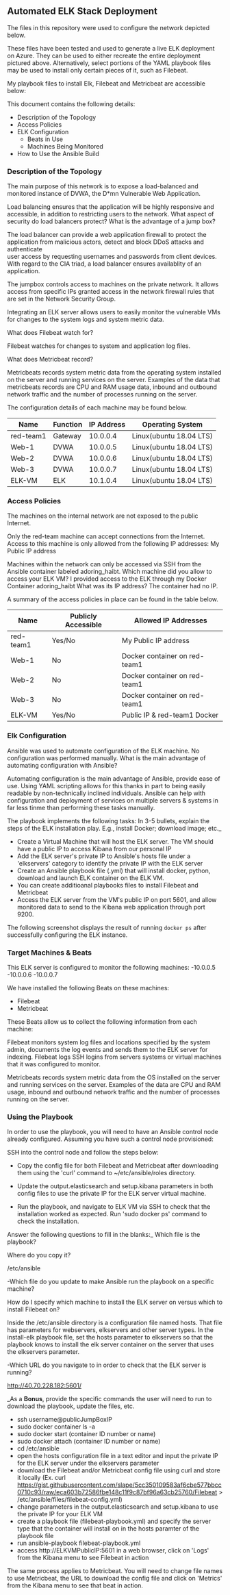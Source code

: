 ## Automated ELK Stack Deployment

The files in this repository were used to configure the network depicted below.

These files have been tested and used to generate a live ELK deployment on Azure. They can be used to either recreate the entire deployment pictured above. Alternatively, select portions of the YAML playbook files may be used to install only certain pieces of it, such as Filebeat.

My playbook files to install Elk, Filebeat and Metricbeat are accessible below:


This document contains the following details:
- Description of the Topology
- Access Policies
- ELK Configuration
  - Beats in Use
  - Machines Being Monitored
- How to Use the Ansible Build


### Description of the Topology

The main purpose of this network is to expose a load-balanced and monitored instance of DVWA, the D*mn Vulnerable Web Application.

Load balancing ensures that the application will be highly responsive and accessible, in addition to restricting users to the network.
What aspect of security do load balancers protect? What is the advantage of a jump box?

The load balancer can provide a web application firewall to protect the application from malicious actors, detect and block DDoS attacks and authenticate  
user access by requesting usernames and passwords from client devices. With regard to the CIA triad, a load balancer ensures availablity of an application.

The jumpbox controls access to machines on the private network. It allows access from specific IPs granted access in the network firewall rules that are set in the Network Security Group.

Integrating an ELK server allows users to easily monitor the vulnerable VMs for changes to the system logs and system metric data.

What does Filebeat watch for?

Filebeat watches for changes to system and application log files.

What does Metricbeat record?

Metricbeats records system metric data from the operating system installed on the server and running services on the server. Examples of the data that     
metricbeats records are CPU and RAM usage data, inbound and outbound network traffic and the number of processes running on the server. 

The configuration details of each machine may be found below.

| Name     | Function | IP Address | Operating System       |
|----------|----------|------------|------------------------|
| red-team1| Gateway  | 10.0.0.4   | Linux(ubuntu 18.04 LTS)|
| Web-1    | DVWA     | 10.0.0.5   | Linux(ubuntu 18.04 LTS)|
| Web-2    | DVWA     | 10.0.0.6   | Linux(ubuntu 18.04 LTS)|
| Web-3    | DVWA     | 10.0.0.7   | Linux(ubuntu 18.04 LTS)|
| ELK-VM   | ELK      | 10.1.0.4   | Linux(ubuntu 18.04 LTS)|

### Access Policies

The machines on the internal network are not exposed to the public Internet. 

Only the red-team machine can accept connections from the Internet. Access to this machine is only allowed from the following IP addresses:
My Public IP address

Machines within the network can only be accessed via SSH from the Ansible container labeled adoring_haibt.
Which machine did you allow to access your ELK VM? I provided access to the ELK through my Docker Container adoring_haibt What was its IP address? The container had no IP.

A summary of the access policies in place can be found in the table below.

| Name     | Publicly Accessible | Allowed IP Addresses         |
|----------|---------------------|------------------------------|
| red-team1| Yes/No              | My Public IP address         |
| Web-1    | No                  | Docker container on red-team1|
| Web-2    | No                  | Docker container on red-team1|
| Web-3    | No                  | Docker container on red-team1|
| ELK-VM   | Yes/No              | Public IP & red-team1 Docker |


### Elk Configuration

Ansible was used to automate configuration of the ELK machine. No configuration was performed manually.
 What is the main advantage of automating configuration with Ansible?

Automating configuration is the main advantage of Ansible, provide ease of use.
Using YAML scripting allows for this thanks in part to being easily readable by non-technically inclined individuals.
Ansible can help with configuration and deployment of services on multiple servers & systems in far less tinme than performing these tasks manually.

The playbook implements the following tasks:
In 3-5 bullets, explain the steps of the ELK installation play. E.g., install Docker; download image; etc._

- Create a Virtual Machine that will host the ELK server. The VM should have a public IP to access Kibana from our personal IP
- Add the ELK server's private IP to Ansible's hosts file under a 'elkservers' category to identify the private IP with the ELK server 
- Create an Ansible playbook file (.yml) that will install docker, python, download and launch ELK container on the ELK VM.
- You can create additioanal playbooks files to install Filebeat and Metricbeat
- Access the ELK server from the VM's public IP on port 5601, and allow monitored data to send to the Kibana web application through port 9200.

The following screenshot displays the result of running `docker ps` after successfully configuring the ELK instance.

### Target Machines & Beats
This ELK server is configured to monitor the following machines:
-10.0.0.5
-10.0.0.6
-10.0.0.7

We have installed the following Beats on these machines:

- Filebeat
- Metricbeat

These Beats allow us to collect the following information from each machine:

Filebeat monitors system log files and locations specified by the system admin, documents the log events and sends them to the ELK server for indexing. Filebeat logs
SSH logins from servers systems or virtual machines that it was configured to monitor.

Metricbeats records system metric data from the OS installed on the server and running services on the server.
Examples of the data are CPU and RAM usage, inbound and outbound network traffic and the number of processes running on the server.

### Using the Playbook
In order to use the playbook, you will need to have an Ansible control node already configured. Assuming you have such a control node provisioned: 

SSH into the control node and follow the steps below:
- Copy the config file for both Filebeat and Metricbeat after downloading them using the 'curl' command to ~/etc/ansible/roles directory.


- Update the output.elasticsearch and setup.kibana parameters in both config files to use the private IP for the ELK server virtual machine.
- Run the playbook, and navigate to ELK VM via SSH to check that the installation worked as expected. Run 'sudo docker ps' command to check the installation.

Answer the following questions to fill in the blanks:_
  Which file is the playbook?

   Where do you copy it?

   /etc/ansible

-Which file do you update to make Ansible run the playbook on a specific machine?

How do I specify which machine to install the ELK server on versus which to install Filebeat on?

Inside the /etc/ansible directory is a configuration file named hosts. That file has parameters for webservers, elkservers and other server types. In the install-elk playbook file, set the hosts parameter to elkservers so that the playbook knows to install the elk server container on the server that uses the elkservers parameter.

-Which URL do you navigate to in order to check that the ELK server is running?

 http://40.70.228.182:5601/ 

_As a **Bonus**, provide the specific commands the user will need to run to download the playbook, update the files, etc.

* ssh username@publicJumpBoxIP
* sudo docker container ls -a
* sudo docker start (container ID number or name)
* sudo docker attach (container ID number or name)
* cd /etc/ansible
* open the hosts configuration file in a text editor and input the private IP for the ELK server under the elkservers parameter 
* download the Filebeat and/or Metricbeat config file using curl and store it locally (Ex. curl https://gist.githubusercontent.com/slape/5cc350109583af6cbe577bbcc0710c93/raw/eca603b72586fbe148c11f9c87bf96a63cb25760/Filebeat > /etc/ansible/files/filebeat-config.yml) 
* change parameters in the output.elasticsearch and setup.kibana to use the private IP for your ELK VM
* create a playbook file (filebeat-playbook.yml) and specify the server type that the container will install on in the hosts paramter of the playbook file
* run ansible-playbook filebeat-playbook.yml 
* access http://ELKVMPublicIP:5601 in a web browser, click on 'Logs' from the Kibana menu to see Filebeat in action

The same process applies to Metricbeat. You will need to change file names to use Metricbeat, the URL to download the config file and click on 'Metrics' from the Kibana menu to see that beat in action.
